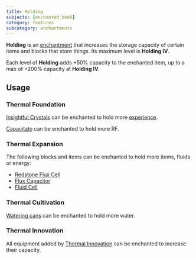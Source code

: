 ```yaml
---
title: Holding
subjects: [enchanted_book]
category: features
subcategory: enchantments
---
```


**Holding** is an [enchantment](https://minecraft.fandom.com/wiki/Enchanting) that
increases the storage capacity of certain items and blocks that store things.
Its maximum level is **Holding IV**.

Each level of **Holding** adds +50% capacity to the enchanted item, up to a max of +200% capacity at **Holding IV**.

Usage
-----

### Thermal Foundation
[Insightful Crystals](../../thermal-foundation/insightful-crystal/) can be
enchanted to hold more [experience](https://minecraft.fandom.com/wiki/Experience).

[Capacitato](../../thermal-foundation/rf-potato) can be enchanted to hold more RF.

### Thermal Expansion
The following blocks and items can be enchanted to hold more items, fluids or
energy:

* [Redstone Flux Cell](../../thermal-expansion/energy-cell/)
* [Flux Capacitor](../../thermal-expansion/flux-capacitor/)
* [Fluid Cell](../../thermal-expansion/fluid-cell/)


### Thermal Cultivation
[Watering cans](../../thermal-cultivation/watering-can/) can be enchanted to
hold more water.

### Thermal Innovation
All equipment added by [Thermal Innovation](../../thermal-innovation/) can be
enchanted to increase their capacity.